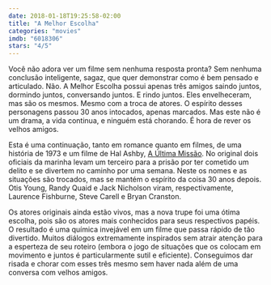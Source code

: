 ```yaml
---
date: 2018-01-18T19:25:58-02:00
title: "A Melhor Escolha"
categories: "movies"
imdb: "6018306"
stars: "4/5"
---
```

Você não adora ver um filme sem nenhuma resposta pronta? Sem nenhuma conclusão inteligente, sagaz, que quer demonstrar como é bem pensado e articulado. Não. A Melhor Escolha possui apenas três amigos saindo juntos, dormindo juntos, conversando juntos. E rindo juntos. Eles envelheceram, mas são os mesmos. Mesmo com a troca de atores. O espírito desses personagens passou 30 anos intocados, apenas marcados. Mas este não é um drama, a vida continua, e ninguém está chorando. É hora de rever os velhos amigos.

Esta é uma continuação, tanto em romance quanto em filmes, de uma história de 1973 e um filme de Hal Ashby, [A Última Missão](/a-ultima-missao). No original dois oficiais da marinha levam um terceiro para a prisão por ter cometido um delito e se divertem no caminho por uma semana. Neste os nomes e as situações são trocados, mas se mantém o espírito da coisa 30 anos depois. Otis Young, Randy Quaid e Jack Nicholson viram, respectivamente, Laurence Fishburne, Steve Carell e Bryan Cranston.

Os atores originais ainda estão vivos, mas a nova trupe foi uma ótima escolha, pois são os atores mais conhecidos para seus respectivos papéis. O resultado é uma química invejável em um filme que passa rápido de tão divertido. Muitos diálogos extremamente inspirados sem atrair atenção para a esperteza de seu roteiro (embora o jogo de situações que os colocam em movimento e juntos é particularmente sutil e eficiente). Conseguimos dar risada e chorar com esses três mesmo sem haver nada além de uma conversa com velhos amigos.
